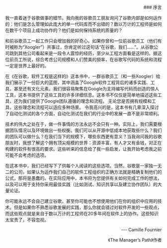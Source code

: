<p align="right">### 序言</p>  

我一直着迷于谷歌做事的细节。我向我的谷歌员工朋友询问了谷歌内部是如何运作的：他们是怎么管理如此庞大的单一代码库而不出错的？数以万计的工程师是如何在数千个项目上成功协作的？他们是如何保持系统的质量的？  

和前谷歌员工一起工作只会增加我的好奇心。如果你曾和一位前谷歌员工（他们有时被称为“Xoogler”）共事过，你肯定听过这句话“在谷歌，我们……”。从谷歌公司跳到其他公司看起来是一段令人震惊的经历，至少从工程方面看是这样的。据这位前员工所说，综合考虑公司规模和人们赞美的频率，在谷歌写代码的系统和流程一定是世界上最好的。  

在《在谷歌，软件工程是这样的》这本书中，一群谷歌员工（和一些Xoogler）给我们展示了一份巨大的蓝图，其中涵盖了Google软件工程背后的诸多实践、工具，甚至还有文化元素。我们很容易聚焦在Google为支持编写代码而创造的惊人工具，这本书提供了这些工具的许多详细信息。这本书不仅仅是简单地描述这些工具，还为我们提供了Google团队遵循的理念和流程。 无论您是否拥有规模和工具，这些理念和流程可以适应多种场景。 令我高兴的是，这本书有几章深入探讨了自动化测试的各个方面，自动化测试在我们的行业中的发展一直不是非常顺利。     

技术的伟大之处在于，做一件事情的方法永远不会只有一种。实际上，我们需要根据团队情况以及环境做出一些权衡。我们可以从开源中低成本地获取些什么？我们的团队可以做什么？在我们当下的规模下，哪些东西更有意义？当我询问我的谷歌朋友时，我想了解这个拥有顶尖规模的世界：资源丰富，有人才又有金钱，对正在构建的软件有很高的要求。这些听来的信息给了我一些启发，让我开始考虑我之前可能不会考虑的选项。  

在这本书中，我们已经写下了供每个人阅读的这些选项。当然，谷歌是一家独一无二的公司，如果认为运作我们自己的软件工程组织的正确方法就是精确复制他们的公式，那将是愚蠢的。在实际应用中，本书将为您提供有关如何完成工作的想法，以及可以用于支持你采用最佳实践（比如测试、知识共享以及建立协作团队）的大量论证。  

你可能永远不会自己建立谷歌，甚至你可能也不想使用他们在你的组织中应用的技术。但是如果你不熟悉谷歌发展的实践，那么你就会错过对软件开发的一些观点，而这些观点就是来自于数以万计的工程师在20多年间在软件上的协作。这些知识太宝贵了，不容忽视。    
  <p align="right">--- Camille Fournier</p>
  <p align="right">《The Manager’s Path》作者</p>
